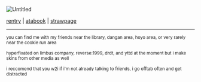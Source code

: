 
![Untitled](https://github.com/user-attachments/assets/14a030ea-c7dd-48d8-9ac4-5c90867405dd)

[rentry](https://rentry.co/solitarysparrow) | [atabook](https://thetearfulthing.atabook.org/) | [strawpage](https://clear-all.straw.page/)
<hr>
<sup> you can find me with my friends near the library, dangan area, hoyo area, or very rarely near the cookie run area </sup>

<sub> hyperfixated on limbus company, reverse:1999, drdt, and yttd at the moment but i make skins from other media as well </sub> 

<sup> i reccomend that you w2i if i'm not already talking to friends, i go offtab often and get distracted </sup>
